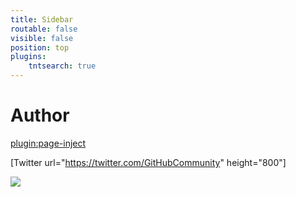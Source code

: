 ```yaml
---
title: Sidebar
routable: false
visible: false
position: top
plugins:
    tntsearch: true
---
```


# Author

[plugin:page-inject](/author)

[Twitter url="https://twitter.com/GitHubCommunity" height="800"]

<a href="https://www.exoclick.com/?login=EndiHariadi19"><img src="https://www.exoclick.com/banners/300x425.gif" border="0" class="rounded mx-auto d-block"></a>
